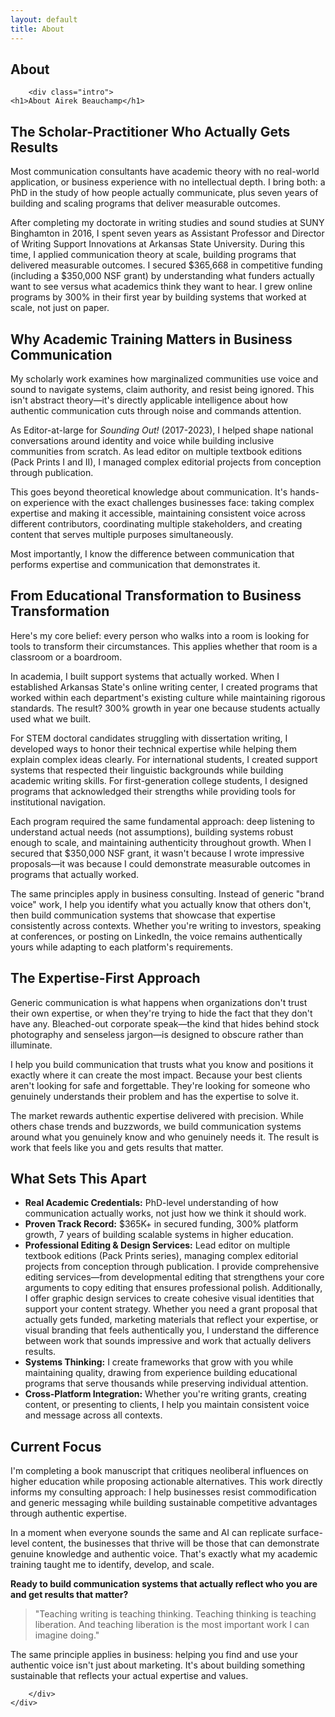 ```yaml
---
layout: default
title: About
---
```


<section>
    <div class="container">
        <h2 class="section-title">About</h2>
        
        <div class="intro">
    <h1>About Airek Beauchamp</h1>

<h2>The Scholar-Practitioner Who Actually Gets Results</h2>

<p>Most communication consultants have academic theory with no real-world application, or business experience with no intellectual depth. I bring both: a PhD in the study of how people actually communicate, plus seven years of building and scaling programs that deliver measurable outcomes.</p>

<p>After completing my doctorate in writing studies and sound studies at SUNY Binghamton in 2016, I spent seven years as Assistant Professor and Director of Writing Support Innovations at Arkansas State University. During this time, I applied communication theory at scale, building programs that delivered measurable outcomes. I secured $365,668 in competitive funding (including a $350,000 NSF grant) by understanding what funders actually want to see versus what academics think they want to hear. I grew online programs by 300% in their first year by building systems that worked at scale, not just on paper.</p>

<h2>Why Academic Training Matters in Business Communication</h2>

<p>My scholarly work examines how marginalized communities use voice and sound to navigate systems, claim authority, and resist being ignored. This isn't abstract theory—it's directly applicable intelligence about how authentic communication cuts through noise and commands attention.</p>

<p>As Editor-at-large for <em>Sounding Out!</em> (2017-2023), I helped shape national conversations around identity and voice while building inclusive communities from scratch. As lead editor on multiple textbook editions (Pack Prints I and II), I managed complex editorial projects from conception through publication.</p>

<p>This goes beyond theoretical knowledge about communication. It's hands-on experience with the exact challenges businesses face: taking complex expertise and making it accessible, maintaining consistent voice across different contributors, coordinating multiple stakeholders, and creating content that serves multiple purposes simultaneously.</p>

<p>Most importantly, I know the difference between communication that performs expertise and communication that demonstrates it.</p>

<h2>From Educational Transformation to Business Transformation</h2>

<p>Here's my core belief: every person who walks into a room is looking for tools to transform their circumstances. This applies whether that room is a classroom or a boardroom.</p>

<p>In academia, I built support systems that actually worked. When I established Arkansas State's online writing center, I created programs that worked within each department's existing culture while maintaining rigorous standards. The result? 300% growth in year one because students actually used what we built.</p>

<p>For STEM doctoral candidates struggling with dissertation writing, I developed ways to honor their technical expertise while helping them explain complex ideas clearly. For international students, I created support systems that respected their linguistic backgrounds while building academic writing skills. For first-generation college students, I designed programs that acknowledged their strengths while providing tools for institutional navigation.</p>

<p>Each program required the same fundamental approach: deep listening to understand actual needs (not assumptions), building systems robust enough to scale, and maintaining authenticity throughout growth. When I secured that $350,000 NSF grant, it wasn't because I wrote impressive proposals—it was because I could demonstrate measurable outcomes in programs that actually worked.</p>

<p>The same principles apply in business consulting. Instead of generic "brand voice" work, I help you identify what you actually know that others don't, then build communication systems that showcase that expertise consistently across contexts. Whether you're writing to investors, speaking at conferences, or posting on LinkedIn, the voice remains authentically yours while adapting to each platform's requirements.</p>

<h2>The Expertise-First Approach</h2>

<p>Generic communication is what happens when organizations don't trust their own expertise, or when they're trying to hide the fact that they don't have any. Bleached-out corporate speak—the kind that hides behind stock photography and senseless jargon—is designed to obscure rather than illuminate.</p>

<p>I help you build communication that trusts what you know and positions it exactly where it can create the most impact. Because your best clients aren't looking for safe and forgettable. They're looking for someone who genuinely understands their problem and has the expertise to solve it.</p>

<p>The market rewards authentic expertise delivered with precision. While others chase trends and buzzwords, we build communication systems around what you genuinely know and who genuinely needs it. The result is work that feels like you and gets results that matter.</p>
<h2>What Sets This Apart</h2>

<ul>
<li><strong>Real Academic Credentials:</strong> PhD-level understanding of how communication actually works, not just how we think it should work.</li>

<li><strong>Proven Track Record:</strong> $365K+ in secured funding, 300% platform growth, 7 years of building scalable systems in higher education.</li>

<li><strong>Professional Editing & Design Services:</strong> Lead editor on multiple textbook editions (Pack Prints series), managing complex editorial projects from conception through publication. I provide comprehensive editing services—from developmental editing that strengthens your core arguments to copy editing that ensures professional polish. Additionally, I offer graphic design services to create cohesive visual identities that support your content strategy. Whether you need a grant proposal that actually gets funded, marketing materials that reflect your expertise, or visual branding that feels authentically you, I understand the difference between work that sounds impressive and work that actually delivers results.</li>

<li><strong>Systems Thinking:</strong> I create frameworks that grow with you while maintaining quality, drawing from experience building educational programs that serve thousands while preserving individual attention.</li>

<li><strong>Cross-Platform Integration:</strong> Whether you're writing grants, creating content, or presenting to clients, I help you maintain consistent voice and message across all contexts.</li>
</ul>

<h2>Current Focus</h2>

<p>I'm completing a book manuscript that critiques neoliberal influences on higher education while proposing actionable alternatives. This work directly informs my consulting approach: I help businesses resist commodification and generic messaging while building sustainable competitive advantages through authentic expertise.</p>

<p>In a moment when everyone sounds the same and AI can replicate surface-level content, the businesses that thrive will be those that can demonstrate genuine knowledge and authentic voice. That's exactly what my academic training taught me to identify, develop, and scale.</p>

<p><strong>Ready to build communication systems that actually reflect who you are and get results that matter?</strong></p>

<blockquote>
<p>"Teaching writing is teaching thinking. Teaching thinking is teaching liberation. And teaching liberation is the most important work I can imagine doing."</p>
</blockquote>

<p>The same principle applies in business: helping you find and use your authentic voice isn't just about marketing. It's about building something sustainable that reflects your actual expertise and values.</p>

        </div>
    </div>
</section>

